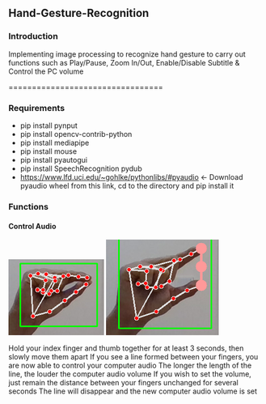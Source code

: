 ## Hand-Gesture-Recognition

### Introduction

Implementing image processing to recognize hand gesture to carry out functions such as Play/Pause, Zoom In/Out, Enable/Disable Subtitle &amp; Control the PC volume

=================================

### Requirements

* pip install pynput
* pip install opencv-contrib-python
* pip install mediapipe
* pip install mouse
* pip install pyautogui
* pip install SpeechRecognition pydub
* https://www.lfd.uci.edu/~gohlke/pythonlibs/#pyaudio <- Download pyaudio wheel from this link, cd to the directory and pip install it

### Functions

#### Control Audio
![Index Thumb Touch](https://github.com/AlexJun0112/Hand-Gesture-Recognition/blob/main/raw/Index%20Thumb%20Touch.PNG)
![Control Audio](https://github.com/AlexJun0112/Hand-Gesture-Recognition/blob/main/raw/Control%20Audio.PNG)

Hold your index finger and thumb together for at least 3 seconds, then slowly move them apart
If you see a line formed between your fingers, you are now able to control your computer audio
The longer the length of the line, the louder the computer audio volume
If you wish to set the volume, just remain the distance between your fingers unchanged for several seconds
The line will disappear and the new computer audio volume is set
